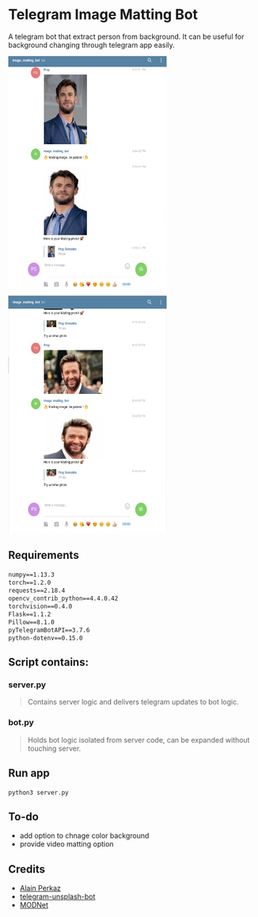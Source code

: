 # Telegram Image Matting Bot 

A telegram  bot that extract person from background. It can be useful for background changing through telegram app easily.

<img src="static/images/demo1.png" width="320" height="480">
<img src="static/images/demo2.png" width="320" height="480">

## Requirements
```
numpy==1.13.3
torch==1.2.0
requests==2.18.4
opencv_contrib_python==4.4.0.42
torchvision==0.4.0
Flask==1.1.2
Pillow==8.1.0
pyTelegramBotAPI==3.7.6
python-dotenv==0.15.0
```
## Script contains:
### server.py  
> Contains server logic and delivers telegram updates to bot logic.  

### bot.py  
> Holds bot logic isolated from server code, can be expanded without touching server.

## Run app
```
python3 server.py
```

## To-do
- add option to chnage color background
- provide video matting option
## Credits
- [Alain Perkaz](https://aperkaz.github.io)
- [telegram-unsplash-bot](https://github.com/aperkaz/telegram-unsplash-bot)
- [MODNet](https://github.com/ZHKKKe/MODNet)